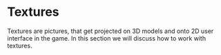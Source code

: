 # Textures

Textures are pictures, that get projected on 3D models and onto 2D user interface in the game. In this section we will discuss how to work with textures.
